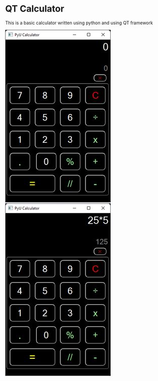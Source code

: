 # QT Calculator

This is a basic calculator written using python and using QT framework


![](Images/1.png) ![](Images/2.png)
